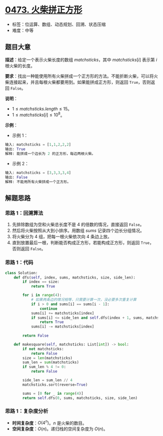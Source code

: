 # [0473. 火柴拼正方形](https://leetcode.cn/problems/matchsticks-to-square/)

- 标签：位运算、数组、动态规划、回溯、状态压缩
- 难度：中等

## 题目大意

**描述**：给定一个表示火柴长度的数组 $matchsticks$，其中 $matchsticks[i]$ 表示第 $i$ 根火柴的长度。

**要求**：找出一种能使用所有火柴拼成一个正方形的方法。不能折断火柴，可以将火柴连接起来，并且每根火柴都要用到。如果能拼成正方形，则返回 `True`，否则返回 `False`。

**说明**：

- $1 \le matchsticks.length \le 15$。
- $1 \le matchsticks[i] \le 10^8$。

**示例**：

- 示例 1：

```python
输入: matchsticks = [1,1,2,2,2]
输出: True
解释: 能拼成一个边长为 2 的正方形，每边两根火柴。
```

- 示例 2：

```python
输入: matchsticks = [3,3,3,3,4]
输出: False
解释: 不能用所有火柴拼成一个正方形。
```

## 解题思路

### 思路 1：回溯算法

1. 先排除数组为空和火柴总长度不是 $4$ 的倍数的情况，直接返回 `False`。
2. 然后将火柴按照从大到小排序。用数组 $sums$ 记录四个边长分组情况。
3. 将火柴分为 $4$ 组，把每一根火柴依次向 $4$ 条边上放。
4. 直到放置最后一根，判断能否构成正方形，若能构成正方形，则返回 `True`，否则返回 `False`。

### 思路 1：代码

```python
class Solution:
    def dfs(self, index, sums, matchsticks, size, side_len):
        if index == size:
            return True

        for i in range(4):
            # 如果两条边的情况相等，只需要计算一次，没必要多次重复计算
            if i > 0 and sums[i] == sums[i - 1]:
                continue
            sums[i] += matchsticks[index]
            if sums[i] <= side_len and self.dfs(index + 1, sums, matchsticks, size, side_len):
                return True
            sums[i] -= matchsticks[index]
                
        return False

    def makesquare(self, matchsticks: List[int]) -> bool:
        if not matchsticks:
            return False
        size = len(matchsticks)
        sum_len = sum(matchsticks)
        if sum_len % 4 != 0:
            return False

        side_len = sum_len // 4
        matchsticks.sort(reverse=True)

        sums = [0 for _ in range(4)]
        return self.dfs(0, sums, matchsticks, size, side_len)
```

### 思路 1：复杂度分析

- **时间复杂度**：$O(4^n)$。$n$ 是火柴的数目。
- **空间复杂度**：$O(n)$。递归栈的空间复杂度为 $O(n)$。

